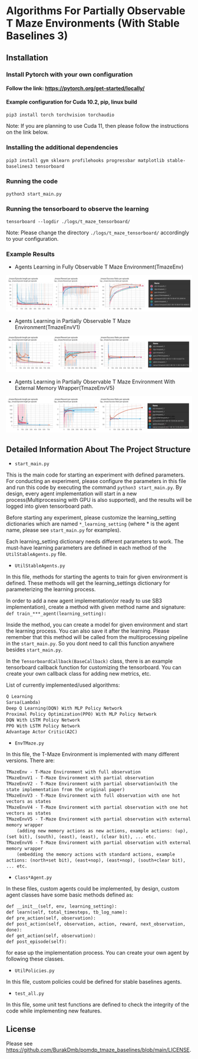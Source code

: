 
# Algorithms For Partially Observable T Maze Environments (With Stable Baselines 3)

## Installation

### Install Pytorch with your own configuration

#### Follow the link: <https://pytorch.org/get-started/locally/>

#### Example configuration for Cuda 10.2, pip, linux build

    pip3 install torch torchvision torchaudio

Note: If you are planning to use Cuda 11, then please follow the instructions on the link below.

### Installing the additional dependencies

    pip3 install gym sklearn profilehooks progressbar matplotlib stable-baselines3 tensorboard

### Running the code

    python3 start_main.py

### Running the tensorboard to observe the learning

    tensorboard --logdir ./logs/t_maze_tensorboard/

Note: Please change the directory `./logs/t_maze_tensorboard/` accordingly to your configuration.

### Example Results

- Agents Learning in Fully Observable T Maze Environment(TmazeEnv)

![Agents Learning in Fully Observable T Maze Environment](./screenshots/image_1.png)

- Agents Learning in Partially Observable T Maze Environment(TmazeEnvV1)

![Agents Learning in Partially Observable T Maze Environment](./screenshots/image_2.png)

- Agents Learning in Partially Observable T Maze Environment With External Memory Wrapper(TmazeEnvV5)

![Agents Learning in Partially Observable T Maze Environment](./screenshots/image_3.png)

## Detailed Information About The Project Structure

- `start_main.py`

This is the main code for starting an experiment with defined parameters.
For conducting an experiment, please configure the parameters in this file and run this code by executing the command `python3 start_main.py`.
By design, every agent implementation will start in a new process(Multiprocessing with GPU is also supported), and the results will be logged into given tensorboard path.

Before starting any experiment, please customize the learning_setting dictionaries which are named `*_learning_setting` (where * is the agent name, please see `start_main.py` for examples).

Each learning_setting dictionary needs different parameters to work. The must-have learning parameters are defined in each method of the `UtilStableAgents.py` file.

- `UtilStableAgents.py`

In this file, methods for starting the agents to train for given environment is defined. These methods will get the learning_settings dictionary for parameterizing the learning process.

In order to add a new agent implementation(or ready to use SB3 implementation), create a method with given method name and signature: `def train_***_agent(learning_setting):`

Inside the method, you can create a model for given environment and start the learning process. You can also save it after the learning. Please remember that this method will be called from the multiprocessing pipeline in the `start_main.py`. So you dont need to call this function anywhere besides `start_main.py`.

In the `TensorboardCallback(BaseCallback)` class, there is an example tensorboard callback function for customizing the tensorboard. You can create your own callback class for adding new metrics, etc.

List of currently implemented/used algorithms:

    Q Learning
    Sarsa(Lambda)
    Deep Q Learning(DQN) With MLP Policy Network
    Proximal Policy Optimization(PPO) With MLP Policy Network
    DQN With LSTM Policy Network
    PPO With LSTM Policy Network
    Advantage Actor Critic(A2C)

- `EnvTMaze.py`

In this file, the T-Maze Environment is implemented with many different versions. There are:

    TMazeEnv - T-Maze Environment with full observation
    TMazeEnvV1 - T-Maze Environment with partial observation
    TMazeEnvV2 - T-Maze Environment with partial observation(with the state implementation from the original paper)
    TMazeEnvV3 - T-Maze Environment with full observation with one hot vectors as states
    TMazeEnvV4 - T-Maze Environment with partial observation with one hot vectors as states
    TMazeEnvV5 - T-Maze Environment with partial observation with external memory wrapper
        (adding new memory actions as new actions, example actions: (up), (set bit), (south), (east), (east), (clear bit), ... etc.
    TMazeEnvV6 - T-Maze Environment with partial observation with external memory wrapper
        (embedding the memory actions with standard actions, example actions: (north+set bit), (east+nop), (east+nop), (south+clear bit), ... etc.

- `Class*Agent.py`

In these files, custom agents could be implemented, by design, custom agent classes have some basic methods defined as:

    def __init__(self, env, learning_setting):
    def learn(self, total_timesteps, tb_log_name):
    def pre_action(self, observation):
    def post_action(self, observation, action, reward, next_observation, done):
    def get_action(self, observation):
    def post_episode(self):

for ease up the implementation process. You can create your own agent by following these classes.

- `UtilPolicies.py`

In this file, custom policies could be defined for stable baselines agents.

- `test_all.py`

In this file, some unit test functions are defined to check the integrity of the code while implementing new features.

## License

Please see <https://github.com/BurakDmb/pomdp_tmaze_baselines/blob/main/LICENSE>.
